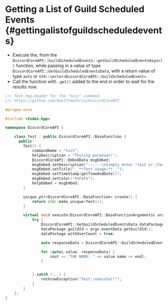 Getting a List of Guild Scheduled Events {#gettingalistofguildscheduledevents}
============
- Execute the, from the `DiscordCoreAPI::GuildScheduledEvents::getGuildScheduledEventsAsync()` function, while passing in a value of type `DiscordCoreAPI::GetGuildScheduledEventsData`, with a return value of type `auto` or `std::vector<DiscordCoreAPI::GuildScheduledEvent>`.
- Call the function with `.get()` added to the end in order to wait for the results now.

```cpp
/// Test.hpp-Header for the "test" command.
/// https://github.com/RealTimeChris/DiscordCoreAPI

#pragma once

#include <Index.hpp>

namespace DiscordCoreAPI {

	class Test : public DiscordCoreAPI::BaseFunction {
	  public:
		Test() {
			commandName = "test";
			helpDescription = "Testing purposes!";
			DiscordCoreAPI::EmbedData msgEmbed;
			msgEmbed.setDescription("------\nSimply enter !test or /test!\n------");
			msgEmbed.setTitle("__**Test Usage:**__");
			msgEmbed.setTimeStamp(getTimeAndDate());
			msgEmbed.setColor("FeFeFe");
			helpEmbed = msgEmbed;
		}

		unique_ptr<DiscordCoreAPI::BaseFunction> create() {
			return std::make_unique<Test>();
		}

		virtual void execute(DiscordCoreAPI::BaseFunctionArguments& args) {
			try {
				DiscordCoreAPI::GetGuildScheduledEventsData dataPackage;
				dataPackage.guildId = args.eventData.getGuildId();
				dataPackage.withUserCount = true;

				auto responseData = DiscordCoreAPI::GuildScheduledEvents::getGuildScheduledEventsAsync(dataPackage).get();

				for (auto& value: responseData) {
					cout << "THE NAME: " << value.name << endl;
				}


			} catch (...) {
				rethrowException("Test::execute()");
			}
		}
	};
}
```
